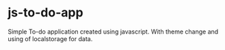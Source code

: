 # js-to-do-app
Simple To-do application created using javascript. 
With theme change and using of localstorage for data.
